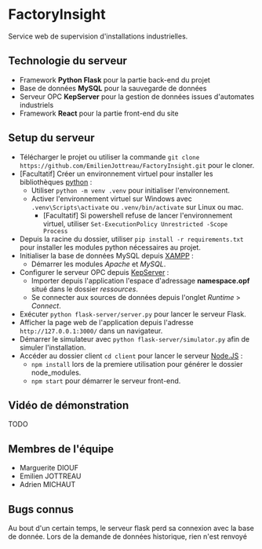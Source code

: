 # FactoryInsight

Service web de supervision d'installations industrielles.

## Technologie du serveur

- Framework **Python Flask** pour la partie back-end du projet
- Base de données **MySQL** pour la sauvegarde de données
- Serveur OPC **KepServer** pour la gestion de données issues d'automates industriels
- Framework **React** pour la partie front-end du site

## Setup du serveur
- Télécharger le projet ou utiliser la commande `git clone https://github.com/EmilienJottreau/FactoryInsight.git` pour le cloner.
- [Facultatif] Créer un environnement virtuel pour installer les bibliothèques [python](https://www.python.org/downloads/) :
  - Utiliser `python -m venv .venv` pour initialiser l'environnement.
  - Activer l'environnement virtuel sur Windows avec `.venv\Scripts\activate` ou `.venv/bin/activate` sur Linux ou mac.
      - [Facultatif] Si powershell refuse de lancer l'environnement virtuel, utiliser `Set-ExecutionPolicy Unrestricted -Scope Process`
- Depuis la racine du dossier, utiliser `pip install -r requirements.txt` pour installer les modules python nécessaires au projet.
- Initialiser la base de données MySQL depuis [XAMPP](https://www.apachefriends.org/fr/download.html) :
  - Démarrer les modules *Apache* et *MySQL*.
- Configurer le serveur OPC depuis [KepServer](https://www.kepware.fr/produit/kepserverex/) :
  - Importer depuis l'application l'espace d'adressage **namespace.opf** situé dans le dossier *ressources*.
  - Se connecter aux sources de données depuis l'onglet *Runtime* > *Connect*.
- Exécuter `python flask-server/server.py` pour lancer le serveur Flask.
- Afficher la page web de l'application depuis l'adresse `http://127.0.0.1:3000/` dans un navigateur.
- Démarrer le simulateur avec `python flask-server/simulator.py` afin de simuler l'installation.
- Accéder au dossier client `cd client` pour lancer le serveur [Node.JS](https://nodejs.org/en/download/current) :
  - `npm install` lors de la premiere utilisation pour générer le dossier node_modules.
  - `npm start` pour démarrer le serveur front-end.

## Vidéo de démonstration

TODO

## Membres de l'équipe

- Marguerite DIOUF
- Emilien JOTTREAU
- Adrien MICHAUT

## Bugs connus

Au bout d'un certain temps, le serveur flask perd sa connexion avec la base de donnée. Lors de la demande de données historique, rien n'est renvoyé
